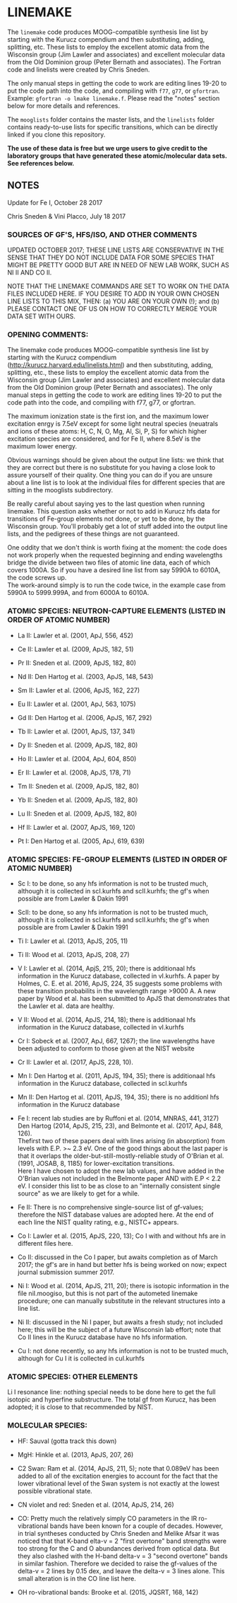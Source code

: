 # LINEMAKE

The `linemake` code produces MOOG-compatible synthesis line list by starting 
with the Kurucz compendium and then substituting, adding, splitting, etc.
These lists to employ the excellent atomic data from the Wisconsin group
(Jim Lawler and associates) and excellent molecular data from the Old
Dominion group (Peter Bernath and associates).  The Fortran code and linelists 
were created by Chris Sneden.

The only manual steps in getting the code to work are editing lines 19-20 to 
put the code path into the code, and compiling with `f77`, `g77`, or `gfortran`.
Example: `gfortran -o lmake linemake.f`. Please read the "notes" section below for more details and references.

The `mooglists` folder contains the master lists, and the `linelists` folder contains
ready-to-use lists for specific transitions, which can be directly linked if
you clone this repository.

**The use of these data is free but we urge users to give credit to the laboratory groups 
that have generated these atomic/molecular data sets. See references below.**

## NOTES

Update for Fe I, October 28 2017

Chris Sneden & Vini Placco, July 18 2017

### SOURCES OF GF'S, HFS/ISO, AND OTHER COMMENTS 

UPDATED OCTOBER 2017; THESE LINE LISTS ARE CONSERVATIVE IN THE SENSE THAT THEY
     DO NOT INCLUDE DATA FOR SOME SPECIES THAT MIGHT BE PRETTY GOOD BUT ARE
     IN NEED OF NEW LAB WORK, SUCH AS NI II AND CO II.

NOTE THAT THE LINEMAKE COMMANDS ARE SET TO WORK ON THE DATA FILES INCLUDED HERE.
     IF YOU DESIRE TO ADD IN YOUR OWN CHOSEN LINE LISTS TO THIS MIX, THEN:
     (a) YOU ARE ON YOUR OWN (!); and (b) PLEASE CONTACT ONE OF US ON HOW TO
     CORRECTLY MERGE YOUR DATA SET WITH OURS.

### OPENING COMMENTS:

The linemake code produces MOOG-compatible synthesis line list by starting 
with the Kurucz compendium (http://kurucz.harvard.edu/linelists.html)
and then substituting, adding, splitting, etc., these lists to employ 
the excellent atomic data from the Wisconsin group (Jim Lawler 
and associates) and excellent molecular data from the Old Dominion 
group (Peter Bernath and associates).  The only manual steps
in getting the code to work are editing lines 19-20 to put the code path
into the code, and compiling with f77, g77, or gfortran.

The maximum ionization state is the first ion, and the maximum lower
excitation enrgy is 7.5eV except for some light neutral species (neuatrals
and ions of these atoms: H, C, N, O, Mg, Al, Si, P, S) for which higher 
excitation species are considered, and for Fe II, where 8.5eV is the maximum 
lower energy.

Obvious warnings should be given about the output line lists:  we think that
they are correct but there is no substitute for you having a close look to
assure yourself of their quality.  One thing you can do if you are unsure
about a line list is to look at the individual files for different species
that are sitting in the mooglists subdirectory.

Be really careful about saying yes to the last question when running linemake.
This question asks whether or not to add in Kurucz hfs data for transitions of
Fe-group elements not done, or yet to be done, by the Wisconsin group.
You'll probably get a lot of stuff added into the output line lists, and
the pedigrees of these things are not guaranteed.

One oddity that we don't think is worth fixing at the moment:  the code does 
not work properly when the requested beginning and ending wavelengths bridge the 
divide between two files of atomic line data, each of which covers 1000A. So 
if you have a desired line list from say 5990A to 6010A, the code screws up.  
The work-around simply is to run the code twice, in the example case from 
5990A to 5999.999A, and from 6000A to 6010A.


### ATOMIC SPECIES: NEUTRON-CAPTURE ELEMENTS (LISTED IN ORDER OF ATOMIC NUMBER)

* La II:  Lawler et al. (2001, ApJ, 556, 452)

* Ce II:  Lawler et al. (2009, ApJS, 182, 51)

* Pr II:  Sneden et al. (2009, ApJS, 182, 80)

* Nd II:  Den Hartog et al. (2003, ApJS, 148, 543)

* Sm II:  Lawler et al. (2006, ApJS, 162, 227)

* Eu II:  Lawler et al. (2001, ApJ, 563, 1075)

* Gd II:  Den Hartog et al. (2006, ApJS, 167, 292)

* Tb II:  Lawler et al. (2001, ApJS, 137, 341)

* Dy II:  Sneden et al. (2009, ApJS, 182, 80) 

* Ho II:  Lawler et al. (2004, ApJ, 604, 850)

* Er II:  Lawler et al. (2008, ApJS, 178, 71)

* Tm II:  Sneden et al. (2009, ApJS, 182, 80) 

* Yb II:  Sneden et al. (2009, ApJS, 182, 80) 

* Lu II:  Sneden et al. (2009, ApJS, 182, 80) 

* Hf II:  Lawler et al. (2007, ApJS, 169, 120)

* Pt I:   Den Hartog et al. (2005, ApJ, 619, 639)


### ATOMIC SPECIES: FE-GROUP ELEMENTS (LISTED IN ORDER OF ATOMIC NUMBER)

* Sc I:   to be done, so any hfs information is not to be trusted much,
although it is collected in scI.kurhfs and scII.kurhfs; the gf's when
possible are from Lawler & Dakin 1991

* ScII:  to be done, so any hfs information is not to be trusted much,
although it is collected in scI.kurhfs and scII.kurhfs; the gf's when
possible are from Lawler & Dakin 1991

* Ti I:   Lawler et al. (2013, ApJS, 205, 11)

* Ti II:  Wood et al. (2013, ApJS, 208, 27) 

* V I:    Lawler et al. (2014, ApjS, 215, 20); there is additionaal hfs
information in the Kurucz database, collected in vI.kurhfs. A paper by 
Holmes, C. E. et al. 2016, ApJS, 224, 35 suggests some problems
with these transition probabilits in the wavelength range >9000 A.
A new paper by Wood et al. has been submitted to ApJS that demonstrates 
that the Lawler et al. data are healthy.

* V II:   Wood et al. (2014, ApJS, 214, 18); there is additionaal hfs
information in the Kurucz database, collected in vI.kurhfs

* Cr I:   Sobeck et al. (2007, ApJ, 667, 1267); the line wavelengths have
been adjusted to conform to those given at the NIST website

* Cr II:  Lawler et al. (2017, ApJS, 228, 10).

* Mn I:   Den Hartog et al. (2011, ApJS, 194, 35); there is additionaal hfs
information in the Kurucz database, collected in scI.kurhfs

* Mn II:  Den Hartog et al. (2011, ApJS, 194, 35); there is no additionl
hfs information in the Kurucz database

* Fe I:   recent lab studies are by Ruffoni et al. (2014, MNRAS, 441, 3127)
Den Hartog (2014, ApJS, 215, 23), and Belmonte et al. (2017, ApJ, 848, 126).  
Thefirst two of these papers deal with lines arising (in absorption) from 
levels with E.P. >~ 2.3 eV.  One of the good things about the last paper
is that it overlaps the older-but-still-mostly-reliable study of O'Brian 
et al. (1991, JOSAB, 8, 1185) for lower-excitation transitions.  
Here I have chosen to adopt the new lab values, and have added in the
O'Brian values not included in the Belmonte paper AND with E.P < 2.2 eV.
I consider this list to be as close to an "internally consistent single
source" as we are likely to get for a while.

* Fe II:  There is no comprehensive single-source list of gf-values;
therefore the NIST database values are adopted here.  At the end of each
line the NIST quality rating, e.g., NISTC+ appears. 

* Co I:   Lawler et al. (2015, ApJS, 220, 13); Co I with and without hfs
are in different files here.

* Co II:  discussed in the Co I paper, but awaits completion as of March 2017;
the gf's are in hand but better hfs is being worked on now; expect 
journal submission summer 2017.

* Ni I:   Wood et al. (2014, ApJS, 211, 20); there is isotopic information 
in the file niI.moogiso, but this is not part of the autometed linemake 
procedure; one can manually substitute in the relevant structures into 
a line list.

* Ni II:  discussed in the Ni I paper, but awaits a fresh study; not included
here; this will be the subject of a future Wisconsin lab effort; note that
Co II lines in the Kurucz database have no hfs information.

* Cu I:  not done recently, so any hfs information is not to be trusted much,
although for Cu I it is collected in cuI.kurhfs


### ATOMIC SPECIES: OTHER ELEMENTS

Li I resonance line:  nothing special needs to be done here to get the
full isotopic and hyperfine substructure.  The total gf from Kurucz, 
has been adopted; it is close to that recommended by NIST.


### MOLECULAR SPECIES:

* HF: Sauval (gotta track this down)

* MgH:  Hinkle et al. (2013, ApJS, 207, 26)

* C2 Swan:  Ram et al. (2014, ApJS, 211, 5); note that 0.089eV has been added
to all of the excitation energies to account for the fact that the lower
vibrational level of the Swan system is not exactly at the lowest possible
vibrational state.

* CN violet and red:  Sneden et al. (2014, ApJS, 214, 26)

* CO:   Pretty much the relatively simply CO parameters in the IR ro-vibrational
bands have been known for a couple of decades.  However, in trial syntheses
conducted by Chris Sneden and Melike Afsar it was noticed that that K-band 
elta-v = 2 "first overtone" band strengths were too strong for the C and O 
abundances derived from optical data.  But they also clashed with the H-band
delta-v = 3 "second overtone" bands in similar fashion.  Therefore we decided
to raise the gf-values of the delta-v = 2 lines by 0.15 dex, and leave the
delta-v = 3 lines alone.  This small alteration is in the CO line list here.

* OH ro-vibrational bands:  Brooke et al. (2015, JQSRT, 168, 142)
